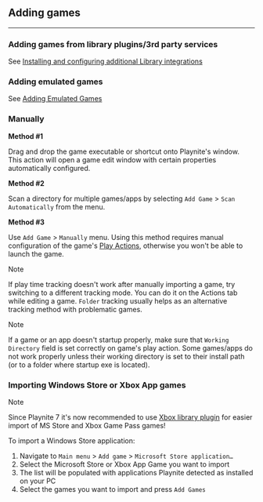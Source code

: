 ## Adding games
---------------------

### Adding games from library plugins/3rd party services
See [Installing and configuring additional Library integrations](../../features/extensionsSupport/installingExtensions.md#installing-and-configuring-additional-library-integrations)

### Adding emulated games
See [Adding Emulated Games](../../features/emulationSupport/addingEmulatedGames.md)

### Manually

**Method #1**

Drag and drop the game executable or shortcut onto Playnite's window. This action will open a game edit window with certain properties automatically configured.

**Method #2**

Scan a directory for multiple games/apps by selecting `Add Game` > `Scan Automatically` from the menu.

**Method #3**

Use `Add Game` > `Manually` menu. Using this method requires manual configuration of the game's [Play Actions](gameActions.md), otherwise you won't be able to launch the game.

> [!NOTE]
> If play time tracking doesn't work after manually importing a game, try switching to a different tracking mode. You can do it on the Actions tab while editing a game. `Folder` tracking usually helps as an alternative tracking method with problematic games.

> [!NOTE]
> If a game or an app doesn't startup properly, make sure that `Working Directory` field is set correctly on game's play action. Some games/apps do not work properly unless their working directory is set to their install path (or to a folder where startup exe is located).

### Importing Windows Store or Xbox App games

> [!NOTE]
> Since Playnite 7 it's now recommended to use [Xbox library plugin](https://playnite.link/addons.html#XboxLibrary_Builtin) for easier import of MS Store and Xbox Game Pass games!

To import a Windows Store application:

1. Navigate to `Main menu` > `Add game` > `Microsoft Store application…`
2. Select the Microsoft Store or Xbox App Game you want to import
3. The list will be populated with applications Playnite detected as installed on your PC
4. Select the games you want to import and press `Add Games`